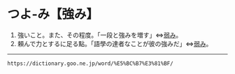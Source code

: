 # つよ‐み【強み】

1.  強いこと。また、その程度。「一段と強みを増す」⇔[弱み](https://dictionary.goo.ne.jp/word/%E5%BC%B1%E3%81%BF/#jn-228706)。
2.  頼んで力とするに足る點。「語學の達者なことが彼の強みだ」⇔[弱み](https://dictionary.goo.ne.jp/word/%E5%BC%B1%E3%81%BF/#jn-228706)。

---
`https://dictionary.goo.ne.jp/word/%E5%BC%B7%E3%81%BF/`